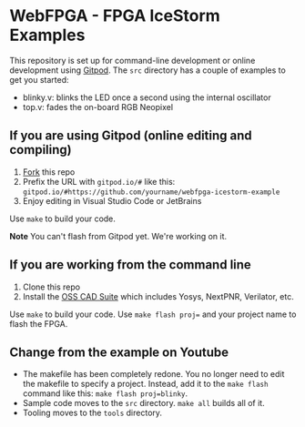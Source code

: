 # WebFPGA - FPGA IceStorm Examples

This repository is set up for command-line development or online development using [Gitpod](https://gitpod.io). The `src` directory has a couple of examples to get you started:

* blinky.v: blinks the LED once a second using the internal oscillator
* top.v: fades the on-board RGB Neopixel

## If you are using Gitpod (online editing and compiling)

1. [Fork](https://docs.github.com/en/get-started/quickstart/fork-a-repo) this repo
2. Prefix the URL with `gitpod.io/#` like this: `gitpod.io/#https://github.com/yourname/webfpga-icestorm-example`
3. Enjoy editing in Visual Studio Code or JetBrains

Use `make` to build your code. 

**Note** You can't flash from Gitpod yet. We're working on it.

## If you are working from the command line

1. Clone this repo
2. Install the [OSS CAD Suite](https://github.com/YosysHQ/oss-cad-suite-build) which includes Yosys, NextPNR, Verilator, etc.

Use `make` to build your code. Use `make flash proj=` and your project name to flash the FPGA.

## Change from the example on Youtube

* The makefile has been completely redone. You no longer need to edit the makefile to specify a project. Instead, add it to the `make flash` command like this: `make flash proj=blinky`.
* Sample code moves to the `src` directory. `make all` builds all of it.
* Tooling moves to the `tools` directory. 